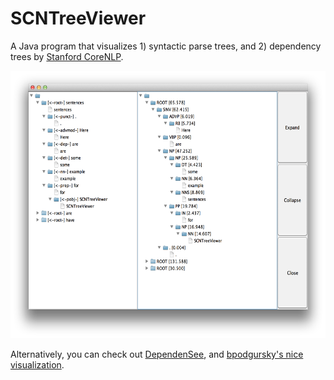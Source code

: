 SCNTreeViewer
=============

A Java program that visualizes 1) syntactic parse trees, and 2) dependency trees by <a href="http://nlp.stanford.edu/software/corenlp.shtml">Stanford CoreNLP</a>.  

<div>
<img src="ScreenShot.png" alt="SCNTreeViewer Screenshot" style="width:554px;height:428px">
</div>

Alternatively, you can check out <a href="http://chaoticity.com/dependensee-a-dependency-parse-visualisation-tool">DependenSee</a>, and <a href="http://bpodgursky.com/2013/08/19/using-corenlp-d3-js-and-dagre-js-to-visualize-sentence-parse-trees">bpodgursky's nice visualization</a>. 


